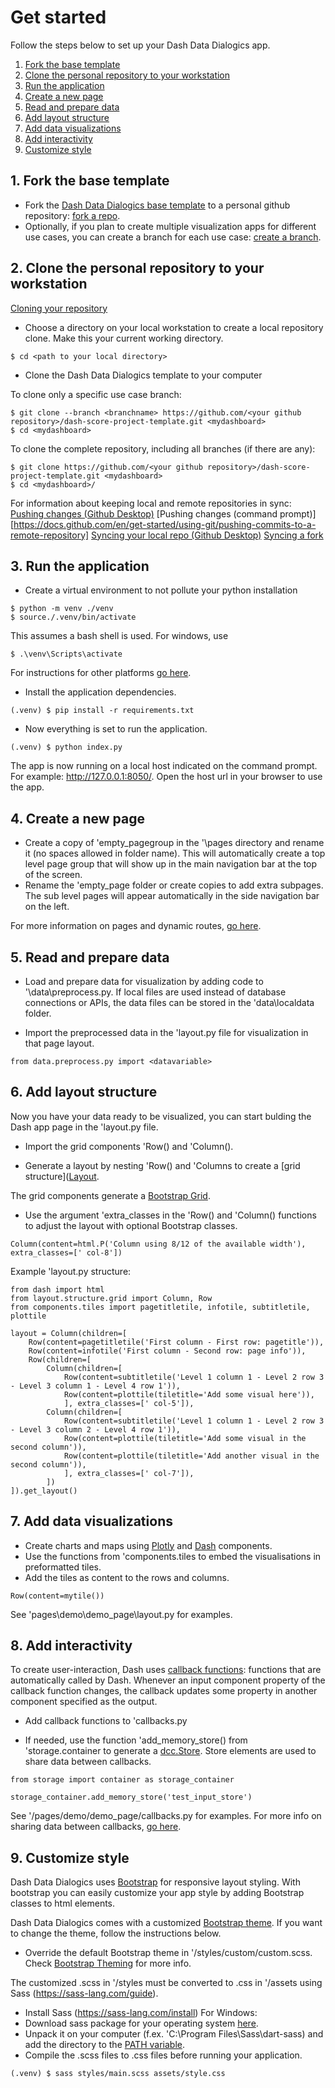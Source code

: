 # Get started

Follow the steps below to set up your Dash Data Dialogics app. 
1. [Fork the base template](#1_fork)
2. [Clone the personal repository to your workstation](#2_clone)
3. [Run the application](#3_run)
4. [Create a new page](#4_createpage)
5. [Read and prepare data](#5_preprocess)
6. [Add layout structure](#6_grid)
7. [Add data visualizations](#7_visualize)
8. [Add interactivity](#8_callbacks)
9. [Customize style](#9_style)

## 1. Fork the base template<a id='1_fork'></a>

* Fork the [Dash Data Dialogics base template](https://github.com/lab9k/dash-score-project-template) to a 
personal github repository: [fork a repo](https://docs.github.com/en/get-started/quickstart/fork-a-repo#forking-a-repository).
* Optionally, if you plan to create multiple visualization apps for different use cases, you can create a branch for each use case:
[create a branch](https://docs.github.com/en/pull-requests/collaborating-with-pull-requests/proposing-changes-to-your-work-with-pull-requests/creating-and-deleting-branches-within-your-repository). 

## 2. Clone the personal repository to your workstation<a id='2_clone'></a>

[Cloning your repository](https://docs.github.com/en/get-started/quickstart/fork-a-repo#cloning-your-forked-repository)

* Choose a directory on your local workstation to create a local repository clone. Make this your current working directory.

```shell
$ cd <path to your local directory>
```

* Clone the Dash Data Dialogics template to your computer

To clone only a specific use case branch:
```shell
$ git clone --branch <branchname> https://github.com/<your github repository>/dash-score-project-template.git <mydashboard>
$ cd <mydashboard>
```

To clone the complete repository, including all branches (if there are any):
```shell
$ git clone https://github.com/<your github repository>/dash-score-project-template.git <mydashboard>
$ cd <mydashboard>/
```

For information about keeping local and remote repositories in sync:
[Pushing changes (Github Desktop)](https://docs.github.com/en/desktop/contributing-and-collaborating-using-github-desktop/making-changes-in-a-branch/pushing-changes-to-github)
[Pushing changes (command prompt)][https://docs.github.com/en/get-started/using-git/pushing-commits-to-a-remote-repository]
[Syncing your local repo (Github Desktop)](https://docs.github.com/en/desktop/contributing-and-collaborating-using-github-desktop/keeping-your-local-repository-in-sync-with-github/syncing-your-branch)
[Syncing a fork](https://docs.github.com/en/pull-requests/collaborating-with-pull-requests/working-with-forks/syncing-a-fork)

## 3. Run the application<a id='3_run'></a>

* Create a virtual environment to not pollute your python installation

```shell
$ python -m venv ./venv
$ source./.venv/bin/activate
```
This assumes a bash shell is used. For windows, use

```shell
$ .\venv\Scripts\activate
```
For instructions for other platforms [go here](https://docs.python.org/3/library/venv.html). 

* Install the application dependencies. 

```shell
(.venv) $ pip install -r requirements.txt
```

* Now everything is set to run the application.

```shell
(.venv) $ python index.py
```

The app is now running on a local host indicated on the command prompt. For example: http://127.0.0.1:8050/. 
Open the host url in your browser to use the app.  

## 4. Create a new page<a id='4_createpage'></a>

* Create a copy of 'empty_pagegroup in the '\pages directory and rename it (no spaces allowed in folder name). 
This will automatically create a top level page group that will show up in the main navigation bar at the top of the screen. 
* Rename the 'empty_page folder or create copies to add extra subpages. 
The sub level pages will appear automatically in the side navigation bar on the left. 

For more information on pages and dynamic routes, [go here](./32_routes.md). 

## 5. Read and prepare data<a id='5_preprocess'></a>

* Load and prepare data for visualization by adding code to '\data\preprocess.py. 
If local files are used instead of database connections or APIs, the data files can be stored in the 'data\localdata folder. 

* Import the preprocessed data in the 'layout.py file for visualization in that page layout. 

```
from data.preprocess.py import <datavariable>
```

## 6. Add layout structure<a id='6_grid'></a>

Now you have your data ready to be visualized, you can start bulding the Dash app page in the 'layout.py file. 

* Import the grid components 'Row() and 'Column(). 

* Generate a layout by nesting 'Row() and 'Columns to create a [grid structure]([Layout](./33_layout.md). 

The grid components generate a [Bootstrap Grid](https://getbootstrap.com/docs/4.0/layout/grid/).

* Use the argument 'extra_classes in the 'Row() and 'Column() functions to adjust the layout with optional Bootstrap classes. 

```
Column(content=html.P('Column using 8/12 of the available width'), extra_classes=[' col-8'])
```

Example 'layout.py structure:
```
from dash import html
from layout.structure.grid import Column, Row
from components.tiles import pagetitletile, infotile, subtitletile, plottile

layout = Column(children=[
    Row(content=pagetitletile('First column - First row: pagetitle')),
    Row(content=infotile('First column - Second row: page info')),
    Row(children=[
        Column(children=[
            Row(content=subtitletile('Level 1 column 1 - Level 2 row 3 - Level 3 column 1 - Level 4 row 1')),
            Row(content=plottile(tiletitle='Add some visual here')),
            ], extra_classes=[' col-5']),
        Column(children=[
            Row(content=subtitletile('Level 1 column 1 - Level 2 row 3 - Level 3 column 2 - Level 4 row 1')),
            Row(content=plottile(tiletitle='Add some visual in the second column')),
            Row(content=plottile(tiletitle='Add another visual in the second column')),
            ], extra_classes=[' col-7']),
        ]) 
]).get_layout()
```

## 7. Add data visualizations<a id='7_visualize'></a>

* Create charts and maps using [Plotly](https://plotly.com/python/) and [Dash](https://dash.gallery/Portal/) components. 
* Use the functions from 'components.tiles to embed the visualisations in preformatted tiles.
* Add the tiles as content to the rows and columns. 
```
Row(content=mytile())
```

See 'pages\demo\demo_page\layout.py for examples. 

## 8. Add interactivity<a id='8_callbacks'></a>

To create user-interaction, Dash uses [callback functions](https://dash.plotly.com/basic-callbacks): functions that are 
automatically called by Dash. Whenever an input component property of the callback function changes, the callback updates some property 
in another component specified as the output.

* Add callback functions to 'callbacks.py

* If needed, use the function 'add_memory_store() from 'storage.container to generate 
a [dcc.Store](https://dash.plotly.com/dash-core-components/store). 
Store elements are used to share data between callbacks. 

```
from storage import container as storage_container

storage_container.add_memory_store('test_input_store')
```

See '/pages/demo/demo_page/callbacks.py for examples.
For more info on sharing data between callbacks, [go here](https://dash.plotly.com/sharing-data-between-callbacks). 


## 9. Customize style<a id='9_style'></a>

Dash Data Dialogics uses [Bootstrap](https://getbootstrap.com/) for responsive layout styling. 
With bootstrap you can easily customize your app style by adding Bootstrap classes to html elements.

Dash Data Dialogics comes with a customized [Bootstrap theme](https://getbootstrap.com/docs/4.0/getting-started/theming/). 
If you want to change the theme, follow the instructions below. 

* Override the default Bootstrap theme in '/styles/custom/custom.scss. Check [Bootstrap Theming](https://getbootstrap.com/docs/4.0/getting-started/theming/) for more info. 

The customized .scss in '/styles must be converted to .css in '/assets using Sass (https://sass-lang.com/guide). 
* Install Sass (https://sass-lang.com/install) 
For Windows:
* Download sass package for your operating system [here](https://github.com/sass/dart-sass/releases/tag/1.49.9). 
* Unpack it on your computer (f.ex. 'C:\Program Files\Sass\dart-sass) and add the directory to the [PATH variable](https://katiek2.github.io/path-doc/). 
* Compile the .scss files to .css files before running your application. 

```shell
(.venv) $ sass styles/main.scss assets/style.css
```












